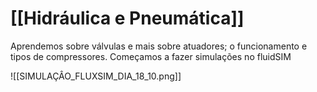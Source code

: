 # [[Hidráulica e Pneumática]]

Aprendemos sobre válvulas e mais sobre atuadores; o funcionamento e tipos de compressores. Começamos a fazer simulações no fluidSIM

![[SIMULAÇÂO_FLUXSIM_DIA_18_10.png]]